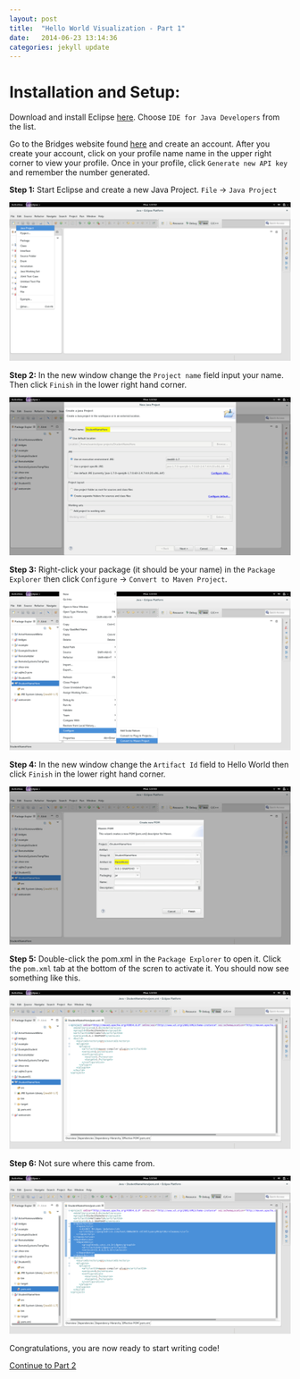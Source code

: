 ```yaml
---
layout: post
title:  "Hello World Visualization - Part 1"
date:   2014-06-23 13:14:36
categories: jekyll update
---
```


# Installation and Setup:

Download and install Eclipse [here](https://www.eclipse.org/downloads/index-java8.php). Choose  `IDE for Java Developers` from the list.

Go to the Bridges website found [here](http://bridges.cs.uncc.edu/login) and create an account. After you create your account, click on your profile name name in the upper right corner to view your profile. Once in your profile, click `Generate new API key` and remember the number generated.

**Step 1:**
Start Eclipse and create a new Java Project.
`File` -> `Java Project`

![drawing](/images/screenshot_0.png)

**Step 2:**
In the new window change the `Project name` field input your name. Then click `Finish` in the lower right hand corner.

![drawing](/images/screenshot_1.png)

**Step 3:**
Right-click your package (it should be your name) in the `Package Explorer` then click `Configure` -> `Convert to Maven Project`.

![drawing](/images/screenshot_2.png)

**Step 4:**
In the new window change the `Artifact Id` field to Hello World then click `Finish` in the lower right hand corner.

![drawing](/images/screenshot_3.png)

**Step 5:**
Double-click the pom.xml in the `Package Explorer` to open it. Click the `pom.xml` tab at the bottom of the scren to activate it. You should now see something like this.

![drawing](/images/screenshot_4.png)

**Step 6:**
Not sure where this came from.

![drawing](/images/screenshot_5.png)

Congratulations, you are now ready to start writing code!

[Continue to Part 2](http://dismembered.github.io/jekyll/update/2014/06/23/HelloWorld-Tutorial_part2/)
